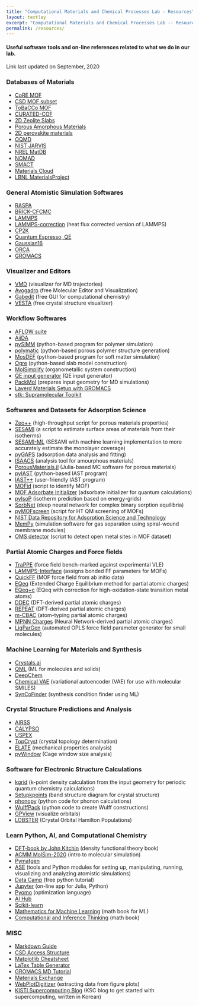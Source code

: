 ```yaml
---
title: "Computational Materials and Chemical Processes Lab - Resources"
layout: textlay
excerpt: "Computational Materials and Chemical Processes Lab -- Resources"
permalink: /resources/
---
```

#### Useful software tools and on-line references related to what we do in our lab.

Link last updated on September, 2020

### Databases of Materials
- [CoRE MOF](https://cmcp-group.github.io/CoRE-MOFs/)
- [CSD MOF subset](https://sites.google.com/view/csdmofsubset/home)
- [ToBaCCo MOF](https://github.com/tobacco-mofs/tobacco_3.0)
- [CURATED-COF](https://github.com/danieleongari/CURATED-COFs)
- [2D Zeolite Slabs](https://pubs.acs.org/doi/abs/10.1021/acs.chemmater.8b03290)
- [Porous Amorphous Materials](https://pubs.acs.org/doi/10.1021/acs.chemmater.0c03057)
- [2D perovskite materials](http://pdb.nmse-lab.ru/)
- [OQMD](http://oqmd.org/)
- [NIST JARVIS](https://www.ctcms.nist.gov/~knc6/JARVIS.html)
- [NREL MatDB](https://materials.nrel.gov/)
- [NOMAD](https://nomad-lab.eu/)
- [SMACT](https://github.com/WMD-group/SMACT)
- [Materials Cloud](https://www.materialscloud.org/explore/menu)
- [LBNL MaterialsProject](https://materialsproject.org/)

### General Atomistic Simulation Softwares
- [RASPA](https://github.com/iRASPA/RASPA2)
- [BRICK-CFCMC](https://gitlab.com/ETh_TU_Delft/Brick-CFCMC)
- [LAMMPS](https://lammps.sandia.gov/)
- [LAMMPS-correction](https://github.com/WilmerLab/lammps/tree/corrected_heatflux) (heat flux corrected version of LAMMPS)
- [CP2K](https://www.cp2k.org/)
- [Quantum Espresso, QE](https://www.quantum-espresso.org/)
- [Gaussian16](https://gaussian.com/gaussian16/)
- [ORCA](https://orcaforum.kofo.mpg.de/app.php/portal)
- [GROMACS](http://www.gromacs.org/)

### Visualizer and Editors
- [VMD](https://www.ks.uiuc.edu/Research/vmd/) (visualizer for MD trajectories)
- [Avogadro](https://avogadro.cc/) (free Molecular Editor and Visualization)
- [Gabedit](https://sites.google.com/site/allouchear/Home/gabedit) (free GUI for computational chemistry)
- [VESTA](https://jp-minerals.org/vesta/en/) (free crystal structure visualizer)

### Workflow Softwares
- [AFLOW suite](http://www.aflowlib.org/)
- [AiiDA](http://www.aiida.net/)
- [pySIMM](https://pysimm.org/) (python-based program for polymer simulation)
- [polymatic](https://nanohub.org/resources/17278) (python-based porous polymer structure generation)
- [MosDEF](https://mosdef.org/) (python-based program for soft matter simulation)
- [Ogre](https://www.noamarom.com/software/ogre/) (python-based slab model construction)
- [MolSimplify](https://molsimplify.mit.edu/) (organometallic system construction)
- [QE input generator](https://www.materialscloud.org/work/tools/qeinputgenerator) (QE input generator)
- [PackMol](http://m3g.iqm.unicamp.br/packmol/home.shtml) (prepares input geometry for MD simulations)
- [Layerd Materials Setup with GROMACS](https://erastova.xyz/teaching/practical-simulations-for-molecules-and-materials/material-simulations/material-simulations-set-up/)
- [stk: Supramolecular Toolkit](https://github.com/supramolecular-toolkit/stk)

### Softwares and Datasets for Adsorption Science
- [Zeo++](http://zeoplusplus.org/) (high-throughput script for porous materials properties)
- [SESAMI](https://pubs.acs.org/doi/10.1021/acs.jpcc.9b02116) (a script to estimate surface areas of materials from their isotherms)
- [SESAMI-ML](https://pubs.acs.org/doi/10.1021/acs.jpclett.0c01518) (SESAMI with machine learning implementation to more accurately estimate the monolayer coverage)
- [pyGAPS](https://github.com/pauliacomi/pygaps) (adsorption data analysis and fitting)
- [ISAACS](http://isaacs.sourceforge.net/index.html#) (analysis tool for amourphous materials)
- [PorousMaterials.jl](https://github.com/SimonEnsemble/PorousMaterials.jl) (Julia-based MC software for porous materials)
- [pyIAST](https://github.com/CorySimon/pyIAST) (python-based IAST program)
- [IAST++](https://sangwon91.github.io/IASTpp/) (user-friendly IAST program)
- [MOFid](https://snurr-group.github.io/web-mofid/) (script to identify MOF)
- [MOF Adsorbate Initializer](https://github.com/arosen93/mof-adsorbate-initializer) (adsorbate initializer for quantum calculations)
- [pyIsoP](https://github.com/snurr-group/pyIsoP) (isotherm prediction based on energy-grids)
- [SorbNet](https://github.com/SiepmannGroup/desorption) (deep neural network for complex binary sorption equilibria)
- [pyMOFscreen](https://github.com/arosen93/mof_screen) (script for HT QM screening of MOFs)
- [NIST Data Repository for Adsorption Science and Technology](https://adsorption.nist.gov/index.php#home)
- [MemPy](http://license.umn.edu/technologies/2020-209_mempy-v1-0-simulation-software-for-gas-separation-using-spiral-wound-membrane-modules) (simulation software for gas separation using spiral-wound membrane modules)
- [OMS detector](https://github.com/emmhald/open_metal_detector) (script to detect open metal sites in MOF dataset)

### Partial Atomic Charges and Force fields
- [TraPPE](http://trappe.oit.umn.edu/) (force field bench-marked against experimental VLE)
- [LAMMPS-Interface](https://github.com/peteboyd/lammps_interface) (assigns bonded FF parameters for MOFs)
- [QuickFF](https://github.com/molmod/QuickFF) (MOF force field from ab initio data)
- [EQeq](https://github.com/numat/EQeq) (Extended Charge Equilibrium method for partial atomic charges)
- [EQeq+c](https://pubs.acs.org/doi/10.1021/acs.jctc.5b00037) (EQeq with correction for high-oxidation-state transition metal atoms)
- [DDEC](https://sourceforge.net/projects/ddec/) (DFT-derived partial atomic charges)
- [REPEAT](http://titan.chem.uottawa.ca/?page_id=975) (DFT-derived partial atomic charges)
- [m-CBAC](https://pubs.acs.org/doi/10.1021/acs.jpcc.0c01524) (atom-typing partial atomic charges)
- [MPNN Charges](https://github.com/SimonEnsemble/mpn_charges) (Neural Network-derived partial atomic charges)
- [LigParGen](http://zarbi.chem.yale.edu/ligpargen/) (automated  OPLS force field parameter generator for small molecules)

### Machine Learning for Materials and Synthesis
- [Crystals.ai](https://crystals.ai/)
- [QML](https://github.com/qmlcode/qml) (ML for molecules and solids)
- [DeepChem](https://deepchem.io/)
- [Chemical VAE](https://github.com/aspuru-guzik-group/chemical_vae) (variational autoencoder (VAE) for use with molecular SMILES)
- [SynCoFinder](https://www.materialscloud.org/work/tools/sycofinder) (synthesis condition finder using ML)

### Crystal Structure Predictions and Analysis
- [AIRSS](https://www.mtg.msm.cam.ac.uk/Codes/AIRSS)
- [CALYPSO](http://www.calypso.cn/)
- [USPEX](https://uspex-team.org/en)
- [TopCryst](https://topcryst.com/) (crystal topology determination)
- [ELATE](http://progs.coudert.name/elate) (mechanical properties analysis)
- [pyWindow](https://github.com/marcinmiklitz/pywindow) (Cage window size analysis)

### Software for Electronic Structure Calculations
- [kgrid](https://github.com/WMD-group/kgrid) (k-point density calculation from the input geometry for periodic quantum chemistry calculations)
- [Setupkpoints](https://github.com/keeeto/SetupKpoints) (band structure diagram for crystal structure)
- [phonopy](https://phonopy.github.io/phonopy/) (python code for phonon calculations)
- [WulffPack](https://wulffpack.materialsmodeling.org/index.html) (python code to create Wulff constructions)
- [GPView](https://life-tp.com/gpview/) (visualize orbitals)
- [LOBSTER](http://www.cohp.de/) (Crystal Orbital Hamilton Populations)

### Learn Python, AI, and Computational Chemistry
- [DFT-book by John Kitchin](http://kitchingroup.cheme.cmu.edu/dft-book/dft.html) (density functional theory book)
- [ACMM MolSim-2020](http://www.acmm.nl/molsim/molsim2020/index.html) (intro to molecular simulation)
- [Pymatgen](https://pymatgen.org/)
- [ASE](https://wiki.fysik.dtu.dk/ase/) (tools and Python modules for setting up, manipulating, running, visualizing and analyzing atomistic simulations)
- [Data Camp](https://www.datacamp.com/) (free python tutorial)
- [Jupyter](https://jupyter.org/) (on-line app for Julia, Python)
- [Pyomo](http://www.pyomo.org/) (optimization language)
- [AI Hub](https://aihub.cloud.google.com/u/0/?fbclid=IwAR2uLQjyxOsmR1dxllVAZZiCxr-9Nej1AfA6q-DWIjce1jNZgnMH7rsz_2Y)
- [Scikit-learn](https://scikit-learn.org/stable/index.html)
- [Mathematics for Machine Learning](https://mml-book.github.io/) (math book for ML)
- [Computational and Inference Thinking](https://www.inferentialthinking.com/chapters/01/what-is-data-science.html) (math book)

### MISC
- [Markdown Guide](https://www.markdownguide.org/)
- [CSD Access Structure](https://www.ccdc.cam.ac.uk/structures/)
- [Matplotlib Cheatsheet](https://github.com/matplotlib/cheatsheets)
- [LaTex Table Generator](https://www.tablesgenerator.com/)
- [GROMACS MD Tutorial](http://www.mdtutorials.com/index.html)
- [Materials Exchange](https://mattermodeling.stackexchange.com/)
- [WebPlotDigitizer](https://apps.automeris.io/wpd/) (extracting data from figure plots)
- [KISTI Supercomputing Blog](https://blog.ksc.re.kr/) (KSC blog to get started with supercomputing, written in Korean)
